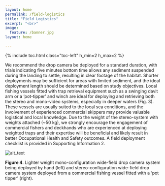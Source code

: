 ```yaml
---
layout: home
permalink: /field-logistics
title: "Field Logistics"
excerpt: "<br>"
image:
  feature: /banner.jpg
layout: home

---
```

{% include toc.html class="toc-left" h_min=2 h_max=2 %}

We recommend the drop camera be deployed for a standard duration, with trials indicating five minutes bottom time allows any sediment suspended during the landing to settle, resulting in clear footage of the habitat. Shorter deployments may be sufficient for areas with limited sediment, and the ideal deployment length should be determined based on study objectives. Local fishing vessels fitted with trap retrieval equipment such as a swinging davit arm or a ‘pot-tipper’ and winch are ideal for deploying and retrieving both the stereo and mono-video systems, especially in deeper waters (Fig. 3). These vessels are usually suited to the local sea conditions, and the involvement of experienced commercial skippers may provide valuable logistical and local knowledge. Due to the weight of the stereo-system with weights attached (~50 kg), we strongly encourage the engagement of commercial fishers and deckhands who are experienced at deploying weighted traps and their expertise will be beneficial and likely result in better Occupational Health and Safety outcomes. A field deployment checklist is provided in Supporting Information 2.


![alt_text](images/figure4.png "image_tooltip")

**Figure 4**. Lighter weight mono-configuration wide-field drop camera system being deployed by hand (left) and stereo-configuration wide-field drop camera system deployed from a commercial fishing vessel fitted with a ‘pot tipper’ (right).
